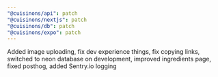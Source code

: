 ```yaml
---
"@cuisinons/api": patch
"@cuisinons/nextjs": patch
"@cuisinons/db": patch
"@cuisinons/expo": patch
---
```


Added image uploading, fix dev experience things, fix copying links, switched to neon database on development, improved ingredients page, fixed posthog, added Sentry.io logging
